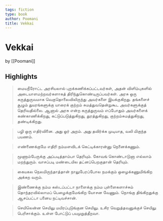 ```yaml
---
tags: fiction
type: book
author: Poomani
title: Vekkai
---
```


# Vekkai
by [[Poomani]]

## Highlights
> மையநீரோட்ட அரசியலால் புறக்கணிக்கப்பட்டவர்கள், அதன் விளிம்புகளில் அடையாளமற்றவர்களாகத் திரிந்துகொண்டிருப்பவர்கள். அரசு ஒரு கருத்துருவமாக வெகுதொலைவிலிருந்து அவர்களை இயக்குகிறது. தங்களைச் சூழும் துயரங்களுக்கு யாரைக் குற்றம் சுமத்துவதென்றுகூட அவர்களுக்குத் தெரிவதில்லை. ஆனால் அரசு என்ற கருத்துருவம் எப்போதும் அவர்களைக் கண்காணிக்கிறது, கட்டுப்படுத்துகிறது, துரத்துகிறது, குற்றம்சுமத்துகிறது, தண்டிக்கிறது.

> பழி ஒரு எதிர்வினை. அது ஓர் அறம். அது தவிர்க்க முடியாத, வலி மிகுந்த பயணம்.

> எண்ணைக்குமே எதிரி நம்மளவிடக் கெட்டிக்காரன்னு நெனைக்கணும்.

> மூணாம்பேருக்கு அப்படித்தாம்பா தெரியும். கோவங் கொண்டாடுனா எல்லாம் மறந்துரும். வாசப்படி மண்டையில தட்னப்பெறகுதான் தெரியும்.

> கையகல நெலமிருந்தாத்தான் நாலுபேரப்போல நமக்கும் ஒழைக்கணுமிங்கிற அக்கற வரும்.

> இண்ணைக்கு நம்ம கஸ்டப்பட்டா நாளைக்கு நம்ம புள்ளைகளாச்சும் தொந்தரவில்லாமப் பெழைக்குமேங்கிற யோசன வேணும். நொங்கு திங்கிறதுக்கு ஆசப்பட்டா பனைய நட்டிவச்சான்.

> செயிலென்ன செயிலு மயிரப்புடுங்குன செயிலு. உசிர வெறுத்தவனுக்குச் செயிலு பெரிசாக்கும். உள்ள போட்டுப் பயமுறுத்தீறவா.
